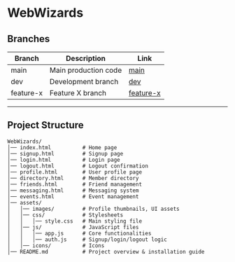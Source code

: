 # WebWizards

## Branches

| Branch    | Description           | Link                                                               |
|-----------|----------------------|--------------------------------------------------------------------|
| main      | Main production code | [main](https://github.com/Lemonisn/WebWizards/tree/main)           |
| dev       | Development branch   | [dev](https://github.com/Lemonisn/WebWizards/tree/dev)             |
| feature-x | Feature X branch     | [feature-x](https://github.com/Lemonisn/WebWizards/tree/feature-x) |

---

## Project Structure

```plaintext
WebWizards/
│── index.html          # Home page
│── signup.html         # Signup page
│── login.html          # Login page
│── logout.html         # Logout confirmation
│── profile.html        # User profile page
│── directory.html      # Member directory
│── friends.html        # Friend management
│── messaging.html      # Messaging system
│── events.html         # Event management
│── assets/
│   │── images/         # Profile thumbnails, UI assets
│   │── css/            # Stylesheets
│   │   │── style.css   # Main styling file
│   │── js/             # JavaScript files
│   │   │── app.js      # Core functionalities
│   │   │── auth.js     # Signup/login/logout logic
│   │── icons/          # Icons
│── README.md           # Project overview & installation guide
